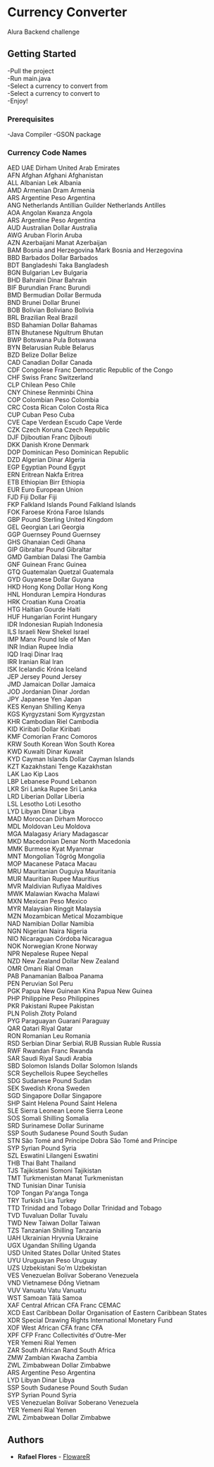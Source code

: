 # Currency Converter
Alura Backend challenge

## Getting Started

-Pull the project\
-Run main.java\
-Select a currency to convert from\
-Select a currency to convert to\
-Enjoy!

### Prerequisites

-Java Compiler
-GSON package

### Currency Code Names

AED	UAE Dirham	United Arab Emirates\
AFN	Afghan Afghani	Afghanistan\
ALL	Albanian Lek	Albania\
AMD	Armenian Dram	Armenia\
ARS	Argentine Peso	Argentina\
ANG	Netherlands Antillian Guilder	Netherlands Antilles\
AOA	Angolan Kwanza	Angola\
ARS	Argentine Peso	Argentina\
AUD	Australian Dollar	Australia\
AWG	Aruban Florin	Aruba\
AZN	Azerbaijani Manat	Azerbaijan\
BAM	Bosnia and Herzegovina Mark	Bosnia and Herzegovina\
BBD	Barbados Dollar	Barbados\
BDT	Bangladeshi Taka	Bangladesh\
BGN	Bulgarian Lev	Bulgaria\
BHD	Bahraini Dinar	Bahrain\
BIF	Burundian Franc	Burundi\
BMD	Bermudian Dollar	Bermuda\
BND	Brunei Dollar	Brunei\
BOB	Bolivian Boliviano	Bolivia\
BRL	Brazilian Real	Brazil\
BSD	Bahamian Dollar	Bahamas\
BTN	Bhutanese Ngultrum	Bhutan\
BWP	Botswana Pula	Botswana\
BYN	Belarusian Ruble	Belarus\
BZD	Belize Dollar	Belize\
CAD	Canadian Dollar	Canada\
CDF	Congolese Franc	Democratic Republic of the Congo\
CHF	Swiss Franc	Switzerland\
CLP	Chilean Peso	Chile\
CNY	Chinese Renminbi	China\
COP	Colombian Peso	Colombia\
CRC	Costa Rican Colon	Costa Rica\
CUP	Cuban Peso	Cuba\
CVE	Cape Verdean Escudo	Cape Verde\
CZK	Czech Koruna	Czech Republic\
DJF	Djiboutian Franc	Djibouti\
DKK	Danish Krone	Denmark\
DOP	Dominican Peso	Dominican Republic\
DZD	Algerian Dinar	Algeria\
EGP	Egyptian Pound	Egypt\
ERN	Eritrean Nakfa	Eritrea\
ETB	Ethiopian Birr	Ethiopia\
EUR	Euro	European Union\
FJD	Fiji Dollar	Fiji\
FKP	Falkland Islands Pound	Falkland Islands\
FOK	Faroese Króna	Faroe Islands\
GBP	Pound Sterling	United Kingdom\
GEL	Georgian Lari	Georgia\
GGP	Guernsey Pound	Guernsey\
GHS	Ghanaian Cedi	Ghana\
GIP	Gibraltar Pound	Gibraltar\
GMD	Gambian Dalasi	The Gambia\
GNF	Guinean Franc	Guinea\
GTQ	Guatemalan Quetzal	Guatemala\
GYD	Guyanese Dollar	Guyana\
HKD	Hong Kong Dollar	Hong Kong\
HNL	Honduran Lempira	Honduras\
HRK	Croatian Kuna	Croatia\
HTG	Haitian Gourde	Haiti\
HUF	Hungarian Forint	Hungary\
IDR	Indonesian Rupiah	Indonesia\
ILS	Israeli New Shekel	Israel\
IMP	Manx Pound	Isle of Man\
INR	Indian Rupee	India\
IQD	Iraqi Dinar	Iraq\
IRR	Iranian Rial	Iran\
ISK	Icelandic Króna	Iceland\
JEP	Jersey Pound	Jersey\
JMD	Jamaican Dollar	Jamaica\
JOD	Jordanian Dinar	Jordan\
JPY	Japanese Yen	Japan\
KES	Kenyan Shilling	Kenya\
KGS	Kyrgyzstani Som	Kyrgyzstan\
KHR	Cambodian Riel	Cambodia\
KID	Kiribati Dollar	Kiribati\
KMF	Comorian Franc	Comoros\
KRW	South Korean Won	South Korea\
KWD	Kuwaiti Dinar	Kuwait\
KYD	Cayman Islands Dollar	Cayman Islands\
KZT	Kazakhstani Tenge	Kazakhstan\
LAK	Lao Kip	Laos\
LBP	Lebanese Pound	Lebanon\
LKR	Sri Lanka Rupee	Sri Lanka\
LRD	Liberian Dollar	Liberia\
LSL	Lesotho Loti	Lesotho\
LYD	Libyan Dinar	Libya\
MAD	Moroccan Dirham	Morocco\
MDL	Moldovan Leu	Moldova\
MGA	Malagasy Ariary	Madagascar\
MKD	Macedonian Denar	North Macedonia\
MMK	Burmese Kyat	Myanmar\
MNT	Mongolian Tögrög	Mongolia\
MOP	Macanese Pataca	Macau\
MRU	Mauritanian Ouguiya	Mauritania\
MUR	Mauritian Rupee	Mauritius\
MVR	Maldivian Rufiyaa	Maldives\
MWK	Malawian Kwacha	Malawi\
MXN	Mexican Peso	Mexico\
MYR	Malaysian Ringgit	Malaysia\
MZN	Mozambican Metical	Mozambique\
NAD	Namibian Dollar	Namibia\
NGN	Nigerian Naira	Nigeria\
NIO	Nicaraguan Córdoba	Nicaragua\
NOK	Norwegian Krone	Norway\
NPR	Nepalese Rupee	Nepal\
NZD	New Zealand Dollar	New Zealand\
OMR	Omani Rial	Oman\
PAB	Panamanian Balboa	Panama\
PEN	Peruvian Sol	Peru\
PGK	Papua New Guinean Kina	Papua New Guinea\
PHP	Philippine Peso	Philippines\
PKR	Pakistani Rupee	Pakistan\
PLN	Polish Złoty	Poland\
PYG	Paraguayan Guaraní	Paraguay\
QAR	Qatari Riyal	Qatar\
RON	Romanian Leu	Romania\
RSD	Serbian Dinar	Serbia\\
RUB	Russian Ruble	Russia\
RWF	Rwandan Franc	Rwanda\
SAR	Saudi Riyal	Saudi Arabia\
SBD	Solomon Islands Dollar	Solomon Islands\
SCR	Seychellois Rupee	Seychelles\
SDG	Sudanese Pound	Sudan\
SEK	Swedish Krona	Sweden\
SGD	Singapore Dollar	Singapore\
SHP	Saint Helena Pound	Saint Helena\
SLE	Sierra Leonean Leone	Sierra Leone\
SOS	Somali Shilling	Somalia\
SRD	Surinamese Dollar	Suriname\
SSP	South Sudanese Pound	South Sudan\
STN	São Tomé and Príncipe Dobra	São Tomé and Príncipe\
SYP	Syrian Pound	Syria\
SZL	Eswatini Lilangeni	Eswatini\
THB	Thai Baht	Thailand\
TJS	Tajikistani Somoni	Tajikistan\
TMT	Turkmenistan Manat	Turkmenistan\
TND	Tunisian Dinar	Tunisia\
TOP	Tongan Paʻanga	Tonga\
TRY	Turkish Lira	Turkey\
TTD	Trinidad and Tobago Dollar	Trinidad and Tobago\
TVD	Tuvaluan Dollar	Tuvalu\
TWD	New Taiwan Dollar	Taiwan\
TZS	Tanzanian Shilling	Tanzania\
UAH	Ukrainian Hryvnia	Ukraine\
UGX	Ugandan Shilling	Uganda\
USD	United States Dollar United States\
UYU	Uruguayan Peso	Uruguay\
UZS	Uzbekistani So'm	Uzbekistan\
VES	Venezuelan Bolívar Soberano	Venezuela\
VND	Vietnamese Đồng	Vietnam\
VUV	Vanuatu Vatu	Vanuatu\
WST	Samoan Tālā	Samoa\
XAF	Central African CFA Franc	CEMAC\
XCD	East Caribbean Dollar	Organisation of Eastern Caribbean States\
XDR	Special Drawing Rights	International Monetary Fund\
XOF	West African CFA franc	CFA\
XPF	CFP Franc	Collectivités d'Outre-Mer\
YER	Yemeni Rial	Yemen\
ZAR	South African Rand	South Africa\
ZMW	Zambian Kwacha	Zambia\
ZWL	Zimbabwean Dollar	Zimbabwe\
ARS	Argentine Peso	Argentina\
LYD	Libyan Dinar	Libya\
SSP	South Sudanese Pound	South Sudan\
SYP	Syrian Pound	Syria\
VES	Venezuelan Bolívar Soberano	Venezuela\
YER	Yemeni Rial	Yemen\
ZWL	Zimbabwean Dollar	Zimbabwe


## Authors

* **Rafael Flores** - [FlowareR](https://github.com/FloWareR)

